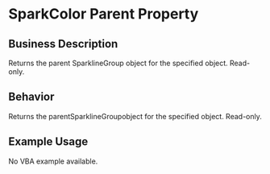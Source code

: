 # SparkColor Parent Property

## Business Description
Returns the parent SparklineGroup object for the specified object. Read-only.

## Behavior
Returns the parentSparklineGroupobject for the specified object. Read-only.

## Example Usage
No VBA example available.